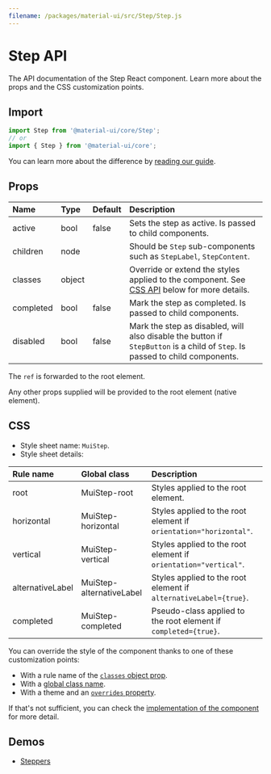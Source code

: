 ```yaml
---
filename: /packages/material-ui/src/Step/Step.js
---
```


<!--- This documentation is automatically generated, do not try to edit it. -->

# Step API

<p class="description">The API documentation of the Step React component. Learn more about the props and the CSS customization points.</p>

## Import

```js
import Step from '@material-ui/core/Step';
// or
import { Step } from '@material-ui/core';
```

You can learn more about the difference by [reading our guide](/guides/minimizing-bundle-size/).



## Props

| Name | Type | Default | Description |
|:-----|:-----|:--------|:------------|
| <span class="prop-name">active</span> | <span class="prop-type">bool</span> | <span class="prop-default">false</span> | Sets the step as active. Is passed to child components. |
| <span class="prop-name">children</span> | <span class="prop-type">node</span> |  | Should be `Step` sub-components such as `StepLabel`, `StepContent`. |
| <span class="prop-name">classes</span> | <span class="prop-type">object</span> |  | Override or extend the styles applied to the component. See [CSS API](#css) below for more details. |
| <span class="prop-name">completed</span> | <span class="prop-type">bool</span> | <span class="prop-default">false</span> | Mark the step as completed. Is passed to child components. |
| <span class="prop-name">disabled</span> | <span class="prop-type">bool</span> | <span class="prop-default">false</span> | Mark the step as disabled, will also disable the button if `StepButton` is a child of `Step`. Is passed to child components. |

The `ref` is forwarded to the root element.

Any other props supplied will be provided to the root element (native element).

## CSS

- Style sheet name: `MuiStep`.
- Style sheet details:

| Rule name | Global class | Description |
|:-----|:-------------|:------------|
| <span class="prop-name">root</span> | <span class="prop-name">MuiStep-root</span> | Styles applied to the root element.
| <span class="prop-name">horizontal</span> | <span class="prop-name">MuiStep-horizontal</span> | Styles applied to the root element if `orientation="horizontal"`.
| <span class="prop-name">vertical</span> | <span class="prop-name">MuiStep-vertical</span> | Styles applied to the root element if `orientation="vertical"`.
| <span class="prop-name">alternativeLabel</span> | <span class="prop-name">MuiStep-alternativeLabel</span> | Styles applied to the root element if `alternativeLabel={true}`.
| <span class="prop-name">completed</span> | <span class="prop-name">MuiStep-completed</span> | Pseudo-class applied to the root element if `completed={true}`.

You can override the style of the component thanks to one of these customization points:

- With a rule name of the [`classes` object prop](/customization/components/#overriding-styles-with-classes).
- With a [global class name](/customization/components/#overriding-styles-with-global-class-names).
- With a theme and an [`overrides` property](/customization/globals/#css).

If that's not sufficient, you can check the [implementation of the component](https://github.com/mui-org/material-ui/blob/master/packages/material-ui/src/Step/Step.js) for more detail.

## Demos

- [Steppers](/components/steppers/)

